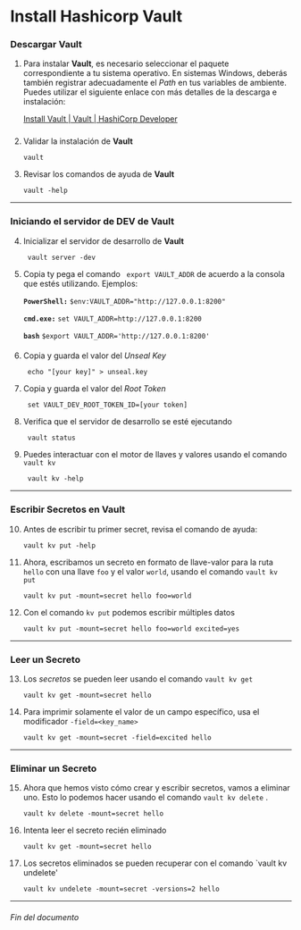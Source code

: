 # Install Hashicorp Vault

### Descargar Vault

1. Para instalar **Vault**, es necesario seleccionar el paquete correspondiente a tu sistema operativo. En sistemas Windows, deberás también registrar adecuadamente el *Path* en tus variables de ambiente. Puedes utilizar el siguiente enlace con más detalles de la descarga e instalación:

	[Install Vault | Vault | HashiCorp Developer](https://developer.hashicorp.com/vault/tutorials/getting-started/getting-started-install?in=vault%2Fgetting-started)

###
2.  Validar la instalación de **Vault**

		vault

3.  Revisar los comandos de ayuda de **Vault**

		vault -help
---
### Iniciando el servidor de DEV de Vault

4. Inicializar el servidor de desarrollo de **Vault**

		vault server -dev

5. Copia ty pega el comando ` export VAULT_ADDR`  de acuerdo a la consola que estés utilizando. Ejemplos:

	**`PowerShell:`**
		`$env:VAULT_ADDR="http://127.0.0.1:8200"`

	**`cmd.exe:`**
		`set VAULT_ADDR=http://127.0.0.1:8200`

	**`bash`**
		`$export VAULT_ADDR='http://127.0.0.1:8200'`
####
6. Copia y guarda el valor del *Unseal Key*

		echo "[your key]" > unseal.key

7. Copia y guarda el valor del *Root Token*

		set VAULT_DEV_ROOT_TOKEN_ID=[your token]

8. Verifica que el servidor de desarrollo se esté ejecutando

		vault status

9. Puedes interactuar con el motor de llaves y valores usando el comando `vault kv`

		vault kv -help 
---
### Escribir Secretos en Vault
10. Antes de escribir tu primer secret, revisa el comando de ayuda:

		vault kv put -help
11. Ahora, escribamos un secreto en formato de llave-valor para la ruta `hello` con una llave `foo` y el valor `world`, usando el comando `vault kv put`

		vault kv put -mount=secret hello foo=world

12. Con el comando `kv put` podemos escribir múltiples datos

		vault kv put -mount=secret hello foo=world excited=yes
---
### Leer un Secreto
13. Los *secretos* se pueden leer usando el comando `vault kv get` 

		vault kv get -mount=secret hello

14. Para imprimir solamente el valor de un campo específico, usa el modificador `-field=<key_name>`

		vault kv get -mount=secret -field=excited hello

---
### Eliminar un Secreto
15. Ahora que hemos visto cómo crear y escribir secretos, vamos a eliminar uno. Esto lo podemos hacer usando el comando `vault kv delete` . 

		vault kv delete -mount=secret hello

16. Intenta leer el secreto recién eliminado 

		vault kv get -mount=secret hello

17. Los secretos eliminados se pueden recuperar con el comando `vault kv undelete'

		vault kv undelete -mount=secret -versions=2 hello
---
###### *Fin del documento*
